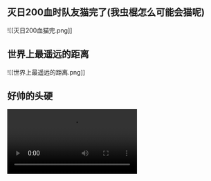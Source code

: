 

## 灭日200血时队友猫完了(我虫棍怎么可能会猫呢)

![[灭日200血猫完.png]]

## 世界上最遥远的距离

![[世界上最遥远的距离.png]]
## 好帅的头硬

![type:video](image/帅头硬.mp4)



